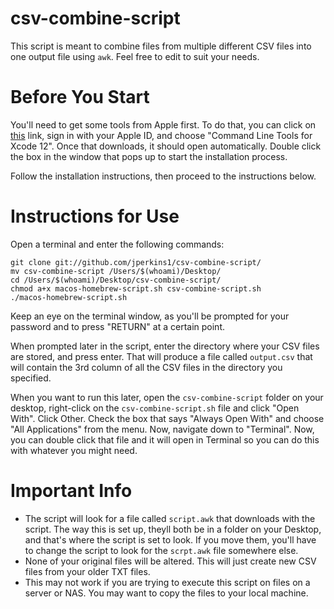 # csv-combine-script

This script is meant to combine files from multiple different CSV files into one output file using `awk`. Feel free to edit to suit your needs. 

# Before You Start
You'll need to get some tools from Apple first. To do that, you can click on [this](https://developer.apple.com/download/more/) link, sign in with your Apple ID, and choose "Command Line Tools for Xcode 12". Once that downloads, it should open automatically. Double click the box in the window that pops up to start the installation process. 

Follow the installation instructions, then proceed to the instructions below.

# Instructions for Use

Open a terminal and enter the following commands:

```
git clone git://github.com/jperkins1/csv-combine-script/
mv csv-combine-script /Users/$(whoami)/Desktop/
cd /Users/$(whoami)/Desktop/csv-combine-script/
chmod a+x macos-homebrew-script.sh csv-combine-script.sh
./macos-homebrew-script.sh
```

Keep an eye on the terminal window, as you'll be prompted for your password and to press "RETURN" at a certain point. 

When prompted later in the script, enter the directory where your CSV files are stored, and press enter. That will produce a file called `output.csv` that will contain the 3rd column of all the CSV files in the directory you specified.

When you want to run this later, open the `csv-combine-script` folder on your desktop, right-click on the `csv-combine-script.sh` file and click "Open With". Click Other. Check the box that says "Always Open With" and choose "All Applications" from the menu. Now, navigate down to "Terminal". Now, you can double click that file and it will open in Terminal so you can do this with whatever you might need. 

# Important Info
- The script will look for a file called `script.awk` that downloads with the script. The way this is set up, theyll both be in a folder on your Desktop, and that's where the script is set to look. If you move them, you'll have to change the script to look for the `scrpt.awk` file somewhere else. 
- None of your original files will be altered. This will just create new CSV files from your older TXT files. 
- This may not work if you are trying to execute this script on files on a server or NAS. You may want to copy the files to your local machine. 
